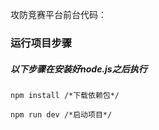 攻防竞赛平台前台代码：

### 运行项目步骤
##### 以下步骤在安装好node.js之后执行
 
 ```
 npm install /*下载依赖包*/
 
 npm run dev /*启动项目*/
 
``` 


